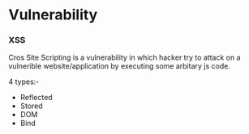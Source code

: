 # Vulnerability

### XSS

Cros Site Scripting is a vulnerability in which hacker try to attack on a vulnerible website/application by executing some arbitary js code.

4 types:- 
- Reflected 
- Stored 
- DOM
- Bind